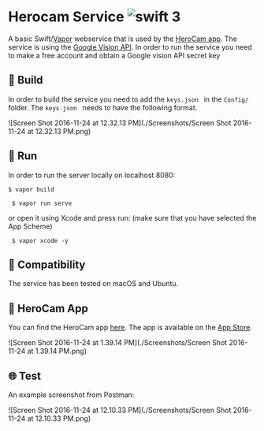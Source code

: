 # Herocam Service ![swift 3](https://camo.githubusercontent.com/93de6573350b91e48ab570a4fe710e4e8baa38b8/687474703a2f2f696d672e736869656c64732e696f2f62616467652f73776966742d332e302d627269676874677265656e2e737667)

A basic Swift/[Vapor](https://github.com/vapor/vapor) webservice that is used by the [HeroCam app](https://herocamapp.github.io). The service is using the [Google Vision API](https://cloud.google.com/vision/). In order to run the service you need to make a free account and obtain a Google vision API secret key



## 🔧 Build

In order to build the service you need to add the  `keys.json `  in the  `Config/ ` folder. The  `keys.json `  needs to have the following format.

![Screen Shot 2016-11-24 at 12.32.13 PM](./Screenshots/Screen Shot 2016-11-24 at 12.32.13 PM.png)



##  🏃 Run

In order to run the server locally on localhost 8080:

 `$ vapor build ` 

` $ vapor run serve`

or open it using Xcode and press run: (make sure that you have selected the App Scheme)

` $ vapor xcode -y`



## 🔧 Compatibility

The service has been tested on macOS and Ubuntu.



## 📱 HeroCam App

You can find the HeroCam app  [here](https://github.com/diomidispapas/herocam-app-os). The app is available on the [ App Store](https://itunes.apple.com/us/app/herocam/id1078111204?ls=1&mt=8). 

![Screen Shot 2016-11-24 at 1.39.14 PM](./Screenshots/Screen Shot 2016-11-24 at 1.39.14 PM.png)



## 🌐 Test

An example screenshot from Postman:

![Screen Shot 2016-11-24 at 12.10.33 PM](./Screenshots/Screen Shot 2016-11-24 at 12.10.33 PM.png)